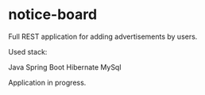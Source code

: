 # notice-board


Full REST application for adding advertisements by users.

Used stack:

Java
Spring Boot
Hibernate
MySql

Application in progress.
